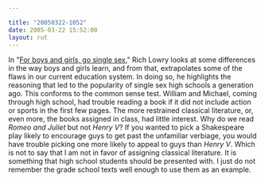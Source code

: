 ```yaml
---

title: "20050322-1052"
date: 2005-03-22 15:52:00
layout: rut
---
```


<p> In "<a href="http://www.townhall.com/columnists/richlowry/rl20050317.shtml">For
boys and girls, go single sex</a>," Rich Lowry looks at some
differences in the way boys and girls learn, and from that,
extrapolates some of the flaws in our current education system.
In doing so, he highlights the reasoning that led to the popularity
of single sex high schools a generation ago.  This conforms to the
common sense test.  William and Michael, coming through high school,
had trouble reading a book if it did not include action or sports
in the first few pages.  The more restrained classical literature,
or, even more, the books assigned in class, had little interest.
Why do we read <em>Romeo and Juliet</em> but not <em>Henry V</em>?
If you wanted to pick a Shakespeare play likely to encourage guys
to get past the unfamiliar verbiage, you would have trouble picking
one more likely to appeal to guys than <em>Henry V</em>.  Which is
not to say that I am not in favor of assigning classical literature.
It is something that high school students should be presented with.
I just do not remember the grade school texts well enough to use
them as an example.</p>

